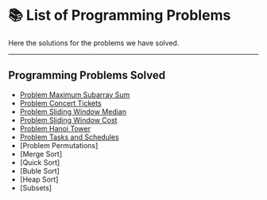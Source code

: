 # 📚 List of Programming Problems

Here the solutions for the problems we have solved.

---
## Programming Problems Solved
- [Problem Maximum Subarray Sum](https://github.com/ShielaShiela/ProgrammingProblems/blob/874a54d8ef70b657916a32f6106ff8c81544ae4a/Maximum%20Subarray%20Sum.md)
- [Problem Concert Tickets](https://github.com/ShielaShiela/ProgrammingProblems/blob/9c8a0d0bb520a1bbba8e97f48c6e893e521c8884/Concert%20Tickets.md)
- [Problem Sliding Window Median](https://github.com/ShielaShiela/ProgrammingProblems/blob/46cc0ecee719e8918a829663b791bf1df48bbde7/Maximum%20Subarray%20Sum.md)
- [Problem Sliding Window Cost](https://github.com/ShielaShiela/ProgrammingProblems/tree/dceb3ba49e315fb6531b49eafab4791638230d85)
- [Problem Hanoi Tower](https://github.com/ShielaShiela/ProgrammingProblems/blob/3ee155c00b314f811b97705abbbded4a66ba4157/Tower%20of%20Hanoi)
- [Problem Tasks and Schedules](https://github.com/ShielaShiela/ProgrammingProblems/blob/fc8c003b2ffdbd3e44066320df3af5781edbc42f/Tasks%20and%20Deadlines.md)
- [Problem Permutations]
- [Merge Sort]
- [Quick Sort]
- [Buble Sort]
- [Heap Sort]
- [Subsets]
<!---
## 📂 Data Structures
- [Problem Maximum Subarray Sum](problems/problem-001/README.md)

---

## 🔍 Searching
- [Problem 002: Increasing Array](problems/problem-002/README.md)

---

## 🔃 Sorting
*No problems listed yet.*

---

## 🔧 Common Algorithms
- [Problem 001: Find the Maximum Number](problems/problem-001/README.md)
- [Problem 002: Increasing Array](problems/problem-002/README.md)

---

## 🌟 Popular Programming Problems
- [Problem 002: Increasing Array](problems/problem-002/README.md)

---

## 🧠 Hard Problems
*No problems listed yet.* --->
